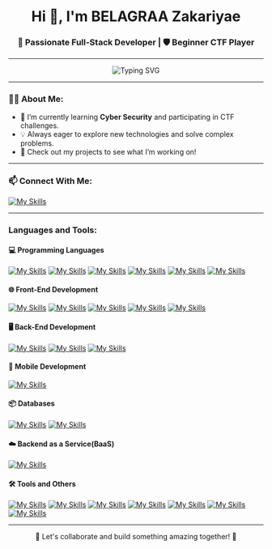 <h1 align="center">Hi 👋, I'm BELAGRAA Zakariyae</h1>
<h3 align="center">🚀 Passionate Full-Stack Developer | 🛡️ Beginner CTF Player</h3>

---

<p align="center">
  <img src="https://readme-typing-svg.herokuapp.com?font=Fira+Code&size=22&duration=4000&pause=500&color=1E90FF&width=450&lines=Welcome+to+my+GitHub+Profile!;I+love+coding+and+solving+problems!;Let's+build+something+amazing!+%F0%9F%92%BB" alt="Typing SVG" />
</p>

---

### 👨‍💻 About Me:
- 🌱 I’m currently learning **Cyber Security** and participating in CTF challenges.
- 💡 Always eager to explore new technologies and solve complex problems.
- 🔭 Check out my projects to see what I’m working on!

---

### 📫 Connect With Me:

[![My Skills](https://skillicons.dev/icons?i=linkedin)](https://linkedin.com/in/zakariyae-belagraa-8231a0260)

---

<h3 align="left">Languages and Tools:</h3>

<h4>💻 Programming Languages</h4>

[![My Skills](https://skillicons.dev/icons?i=c)](https://en.wikipedia.org/wiki/C_(programming_language))
[![My Skills](https://skillicons.dev/icons?i=cpp)](https://en.wikipedia.org/wiki/C%2B%2B)
[![My Skills](https://skillicons.dev/icons?i=php)](https://www.php.net/)
[![My Skills](https://skillicons.dev/icons?i=js)](https://en.wikipedia.org/wiki/JavaScript)
[![My Skills](https://skillicons.dev/icons?i=java)](https://www.java.com/en/)
[![My Skills](https://skillicons.dev/icons?i=py)](https://www.python.org/)

<h4>🌐 Front-End Development</h4>

[![My Skills](https://skillicons.dev/icons?i=html)](https://en.wikipedia.org/wiki/HTML)
[![My Skills](https://skillicons.dev/icons?i=css)](https://en.wikipedia.org/wiki/CSS)
[![My Skills](https://skillicons.dev/icons?i=bootstrap)](https://getbootstrap.com/)
[![My Skills](https://skillicons.dev/icons?i=tailwindcss)](https://tailwindcss.com/)
[![My Skills](https://skillicons.dev/icons?i=react)](https://react.dev/)

<h4>🖥️ Back-End Development</h4>

[![My Skills](https://skillicons.dev/icons?i=nodejs)](https://nodejs.org/en)
[![My Skills](https://skillicons.dev/icons?i=expressjs)](https://expressjs.com/)
[![My Skills](https://skillicons.dev/icons?i=laravel)](https://laravel.com/)

<h4>📱 Mobile Development</h4>

[![My Skills](https://skillicons.dev/icons?i=androidstudio)](https://developer.android.com/studio)

<h4>📦 Databases</h4>

[![My Skills](https://skillicons.dev/icons?i=mysql)](https://www.mysql.com/)
[![My Skills](https://skillicons.dev/icons?i=mongodb)](https://www.mongodb.com/)

<h4>☁️ Backend as a Service(BaaS)</h4>

[![My Skills](https://skillicons.dev/icons?i=firebase)](https://firebase.google.com/)

<h4>🛠️ Tools and Others</h4>

[![My Skills](https://skillicons.dev/icons?i=git)](https://git-scm.com/)
[![My Skills](https://skillicons.dev/icons?i=kali)](https://www.kali.org/)
[![My Skills](https://skillicons.dev/icons?i=ubuntu)](https://ubuntu.com/)
[![My Skills](https://skillicons.dev/icons?i=ae)](https://en.wikipedia.org/wiki/Adobe_After_Effects)
[![My Skills](https://skillicons.dev/icons?i=jquery)](https://jquery.com/)
[![My Skills](https://skillicons.dev/icons?i=maven)](https://maven.apache.org/)
[![My Skills](https://skillicons.dev/icons?i=npm)](https://www.npmjs.com/)



---

<p align="center">
  🚀 Let's collaborate and build something amazing together! 🚀
</p>
